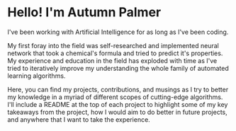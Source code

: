 # Hello! I'm Autumn Palmer
I've been working with Artificial Intelligence for as long as I've been coding. 

My first foray into the field was self-researched and implemented neural network that took a chemical's formula and tried to predict it's properties. My experience and education in the field has exploded with time as I've tried to iteratively improve my understanding the whole family of automated learning algorithms.

Here, you can find my projects, contributions, and musings as I try to better my knowledge in a myriad of different scopes of cutting-edge algorithms. I'll include a README at the top of each project to highlight some of my key takeaways from the project, how I would aim to do better in future projects, and anywhere that I want to take the experience.
